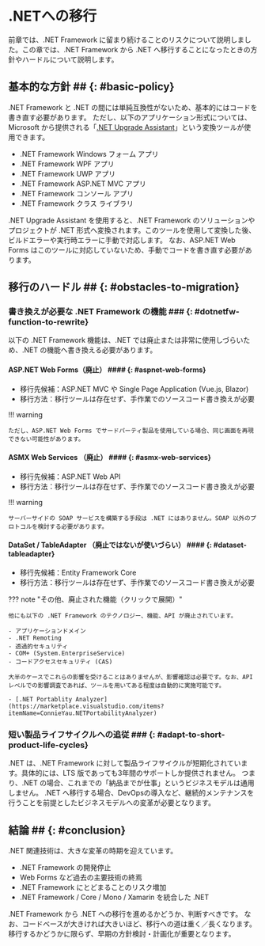 # .NETへの移行

前章では、.NET Framework に留まり続けることのリスクについて説明しました。この章では、.NET Framework から .NET へ移行することになったときの方針やハードルについて説明します。

## 基本的な方針 ## {: #basic-policy}

.NET Framework と .NET の間には単純互換性がないため、基本的にはコードを書き直す必要があります。
ただし、以下のアプリケーション形式については、Microsoft から提供される「[.NET Upgrade Assistant](https://docs.microsoft.com/ja-jp/dotnet/core/porting/upgrade-assistant-overview)」という変換ツールが使用できます。

- .NET Framework Windows フォーム アプリ
- .NET Framework WPF アプリ
- .NET Framework UWP アプリ
- .NET Framework ASP.NET MVC アプリ
- .NET Framework コンソール アプリ
- .NET Framework クラス ライブラリ

.NET Upgrade Assistant を使用すると、.NET Framework のソリューションやプロジェクトが .NET 形式へ変換されます。このツールを使用して変換した後、ビルドエラーや実行時エラーに手動で対応します。
なお、ASP.NET Web Forms はこのツールに対応していないため、手動でコードを書き直す必要があります。

## 移行のハードル ## {: #obstacles-to-migration}

### 書き換えが必要な .NET Framework の機能 ### {: #dotnetfw-function-to-rewrite}

以下の .NET Framework 機能は、.NET では廃止または非常に使用しづらいため、.NET の機能へ書き換える必要があります。

#### ASP.NET Web Forms（廃止） #### {: #aspnet-web-forms}

- 移行先候補：ASP.NET MVC や Single Page Application (Vue.js, Blazor)
- 移行方法：移行ツールは存在せず、手作業でのソースコード書き換えが必要

!!! warning

    ただし、ASP.NET Web Forms でサードパーティ製品を使用している場合、同じ画面を再現できない可能性があります。

#### ASMX Web Services （廃止） #### {: #asmx-web-services}

- 移行先候補：ASP.NET Web API
- 移行方法：移行ツールは存在せず、手作業でのソースコード書き換えが必要

!!! warning

    サーバーサイドの SOAP サービスを構築する手段は .NET にはありません。SOAP 以外のプロトコルを検討する必要があります。

#### DataSet / TableAdapter （廃止ではないが使いづらい） #### {: #dataset-tableadapter}

- 移行先候補：Entity Framework Core
- 移行方法：移行ツールは存在せず、手作業でのソースコード書き換えが必要

??? note "その他、廃止された機能（クリックで展開）"

    他にも以下の .NET Framework のテクノロジー、機能、API が廃止されています。

    - アプリケーションドメイン
    - .NET Remoting
    - 透過的セキュリティ
    - COM+ (System.EnterpriseService)
    - コードアクセスセキュリティ (CAS)

    大半のケースでこれらの影響を受けることはありませんが、影響確認は必要です。なお、API レベルでの影響調査であれば、ツールを用いてある程度は自動的に実施可能です。

    - [.NET Portablity Analyzer](https://marketplace.visualstudio.com/items?itemName=ConnieYau.NETPortabilityAnalyzer)

### 短い製品ライフサイクルへの追従 ### {: #adapt-to-short-product-life-cycles}

.NET は、.NET Framework に対して製品ライフサイクルが短期化されています。具体的には、LTS 版であっても3年間のサポートしか提供されません。
つまり、.NET の場合、これまでの「納品までが仕事」というビジネスモデルは通用しません。
.NET へ移行する場合、DevOpsの導入など、継続的メンテナンスを行うことを前提としたビジネスモデルへの変革が必要となります。

## 結論 ## {: #conclusion}

.NET 関連技術は、大きな変革の時期を迎えています。

- .NET Framework の開発停止
- Web Forms など過去の主要技術の終焉
- .NET Framework にとどまることのリスク増加
- .NET Framework / Core / Mono / Xamarin を統合した .NET

.NET Framework から .NET への移行を進めるかどうか、判断すべきです。
なお、コードベースが大きければ大きいほど、移行への道は重く／長くなります。
移行するかどうかに限らず、早期の方針検討・計画化が重要となります。
